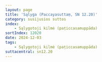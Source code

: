 ```yaml
---
layout: page
title: 'Sąlyga (Paccayasuttaṃ, SN 12.20)'
category: susijusios suttos
index: 
    - Sąlygotoji kilmė (paṭiccasamuppāda)
sortIndex: 12020
date: 2024-12-03
tags:
    - Sąlygotoji kilmė (paṭiccasamuppāda)
suttacentral: sn12.20
---
```


